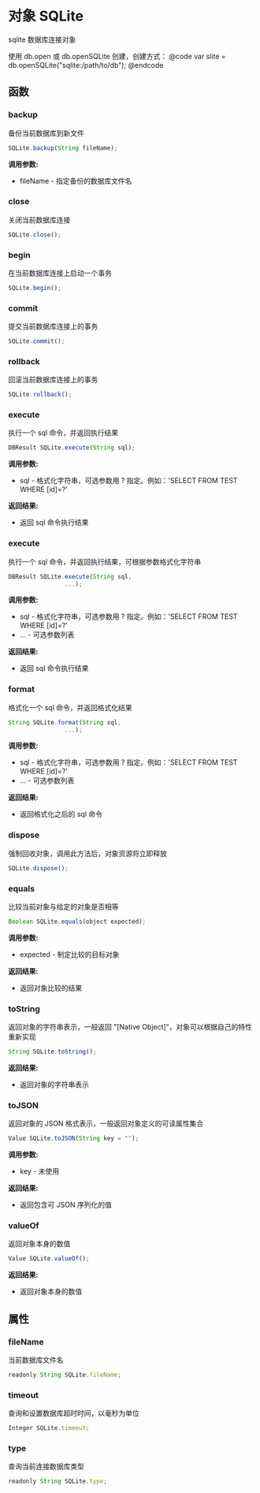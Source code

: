 # 对象 SQLite
sqlite 数据库连接对象

使用 db.open 或 db.openSQLite 创建，创建方式：
@code
var slite = db.openSQLite(&#34;sqlite:/path/to/db&#34;);
@endcode
## 函数
        
### backup
备份当前数据库到新文件
```JavaScript
SQLite.backup(String fileName);
```

**调用参数:**
* fileName - 指定备份的数据库文件名

### close
关闭当前数据库连接
```JavaScript
SQLite.close();
```

### begin
在当前数据库连接上启动一个事务
```JavaScript
SQLite.begin();
```

### commit
提交当前数据库连接上的事务
```JavaScript
SQLite.commit();
```

### rollback
回滚当前数据库连接上的事务
```JavaScript
SQLite.rollback();
```

### execute
执行一个 sql 命令，并返回执行结果
```JavaScript
DBResult SQLite.execute(String sql);
```

**调用参数:**
* sql - 格式化字符串，可选参数用 ? 指定。例如：&#39;SELECT FROM TEST WHERE [id]=?&#39;

**返回结果:**
* 返回 sql 命令执行结果

### execute
执行一个 sql 命令，并返回执行结果，可根据参数格式化字符串
```JavaScript
DBResult SQLite.execute(String sql,
                ...);
```

**调用参数:**
* sql - 格式化字符串，可选参数用 ? 指定。例如：&#39;SELECT FROM TEST WHERE [id]=?&#39;
* ... - 可选参数列表

**返回结果:**
* 返回 sql 命令执行结果

### format
格式化一个 sql 命令，并返回格式化结果
```JavaScript
String SQLite.format(String sql,
                ...);
```

**调用参数:**
* sql - 格式化字符串，可选参数用 ? 指定。例如：&#39;SELECT FROM TEST WHERE [id]=?&#39;
* ... - 可选参数列表

**返回结果:**
* 返回格式化之后的 sql 命令

### dispose
强制回收对象，调用此方法后，对象资源将立即释放
```JavaScript
SQLite.dispose();
```

### equals
比较当前对象与给定的对象是否相等
```JavaScript
Boolean SQLite.equals(object expected);
```

**调用参数:**
* expected - 制定比较的目标对象

**返回结果:**
* 返回对象比较的结果

### toString
返回对象的字符串表示，一般返回 &#34;[Native Object]&#34;，对象可以根据自己的特性重新实现
```JavaScript
String SQLite.toString();
```

**返回结果:**
* 返回对象的字符串表示

### toJSON
返回对象的 JSON 格式表示，一般返回对象定义的可读属性集合
```JavaScript
Value SQLite.toJSON(String key = "");
```

**调用参数:**
* key - 未使用

**返回结果:**
* 返回包含可 JSON 序列化的值

### valueOf
返回对象本身的数值
```JavaScript
Value SQLite.valueOf();
```

**返回结果:**
* 返回对象本身的数值

## 属性
        
### fileName
当前数据库文件名
```JavaScript
readonly String SQLite.fileName;
```

### timeout
查询和设置数据库超时时间，以毫秒为单位
```JavaScript
Integer SQLite.timeout;
```

### type
查询当前连接数据库类型
```JavaScript
readonly String SQLite.type;
```

